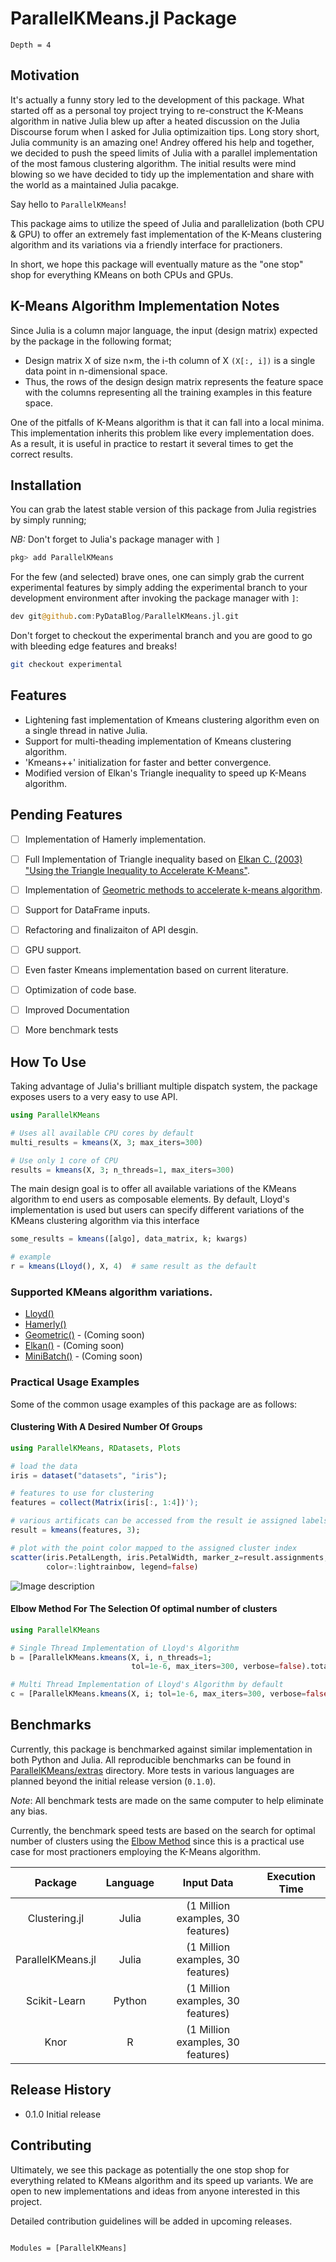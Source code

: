 # ParallelKMeans.jl Package

```@contents
Depth = 4
```

## Motivation
It's actually a funny story led to the development of this package.
What started off as a personal toy project trying to re-construct the K-Means algorithm in native Julia blew up after a heated discussion on the Julia Discourse forum when I asked for Julia optimizaition tips. Long story short, Julia community is an amazing one! Andrey offered his help and together, we decided to push the speed limits of Julia with a parallel implementation of the most famous clustering algorithm. The initial results were mind blowing so we have decided to tidy up the implementation and share with the world as a maintained Julia pacakge. 

Say hello to `ParallelKMeans`!

This package aims to utilize the speed of Julia and parallelization (both CPU & GPU) to offer an extremely fast implementation of the K-Means clustering algorithm and its variations via a friendly interface for practioners.

In short, we hope this package will eventually mature as the "one stop" shop for everything KMeans on both CPUs and GPUs.

## K-Means Algorithm Implementation Notes
Since Julia is a column major language, the input (design matrix) expected by the package in the following format;

- Design matrix X of size n×m, the i-th column of X `(X[:, i])` is a single data point in n-dimensional space.
- Thus, the rows of the design design matrix represents the feature space with the columns representing all the training examples in this feature space.

One of the pitfalls of K-Means algorithm is that it can fall into a local minima. 
This implementation inherits this problem like every implementation does.
As a result, it is useful in practice to restart it several times to get the correct results.

## Installation
You can grab the latest stable version of this package from Julia registries by simply running;

*NB:* Don't forget to Julia's package manager with `]`

```julia
pkg> add ParallelKMeans
```

For the few (and selected) brave ones, one can simply grab the current experimental features by simply adding the experimental branch to your development environment after invoking the package manager with `]`:

```julia
dev git@github.com:PyDataBlog/ParallelKMeans.jl.git
```

Don't forget to checkout the experimental branch and you are good to go with bleeding edge features and breaks!
```bash
git checkout experimental
```

## Features
- Lightening fast implementation of Kmeans clustering algorithm even on a single thread in native Julia.
- Support for multi-theading implementation of Kmeans clustering algorithm.
- 'Kmeans++' initialization for faster and better convergence.
- Modified version of Elkan's Triangle inequality to speed up K-Means algorithm.


## Pending Features
- [ ] Implementation of Hamerly implementation. 
- [ ] Full Implementation of Triangle inequality based on [Elkan C. (2003) "Using the Triangle Inequality to Accelerate
K-Means"](https://www.aaai.org/Papers/ICML/2003/ICML03-022.pdf).
- [ ] Implementation of [Geometric methods to accelerate k-means algorithm](http://cs.baylor.edu/~hamerly/papers/sdm2016_rysavy_hamerly.pdf).
- [ ] Support for DataFrame inputs.
- [ ] Refactoring and finalizaiton of API desgin.
- [ ] GPU support.
- [ ] Even faster Kmeans implementation based on current literature.
- [ ] Optimization of code base.
- [ ] Improved Documentation
- [ ] More benchmark tests


## How To Use
Taking advantage of Julia's brilliant multiple dispatch system, the package exposes users to a very easy to use API. 

```julia
using ParallelKMeans

# Uses all available CPU cores by default
multi_results = kmeans(X, 3; max_iters=300)

# Use only 1 core of CPU
results = kmeans(X, 3; n_threads=1, max_iters=300)
```

The main design goal is to offer all available variations of the KMeans algorithm to end users as composable elements. By default, Lloyd's implementation is used but users can specify different variations of the KMeans clustering algorithm via this interface

```julia
some_results = kmeans([algo], data_matrix, k; kwargs)

# example
r = kmeans(Lloyd(), X, 4)  # same result as the default 
```

### Supported KMeans algorithm variations.
- [Lloyd()](https://cs.nyu.edu/~roweis/csc2515-2006/readings/lloyd57.pdf) 
- [Hamerly()](https://www.researchgate.net/publication/220906984_Making_k-means_Even_Faster) 
- [Geometric()](http://cs.baylor.edu/~hamerly/papers/sdm2016_rysavy_hamerly.pdf) - (Coming soon)
- [Elkan()](https://www.aaai.org/Papers/ICML/2003/ICML03-022.pdf) - (Coming soon) 
- [MiniBatch()](https://www.eecs.tufts.edu/~dsculley/papers/fastkmeans.pdf) - (Coming soon)


### Practical Usage Examples
Some of the common usage examples of this package are as follows:

#### Clustering With A Desired Number Of Groups

```julia 
using ParallelKMeans, RDatasets, Plots

# load the data
iris = dataset("datasets", "iris"); 

# features to use for clustering
features = collect(Matrix(iris[:, 1:4])'); 

# various artificats can be accessed from the result ie assigned labels, cost value etc
result = kmeans(features, 3); 

# plot with the point color mapped to the assigned cluster index
scatter(iris.PetalLength, iris.PetalWidth, marker_z=result.assignments,
        color=:lightrainbow, legend=false)

```

![Image description](iris_example.jpg)

#### Elbow Method For The Selection Of optimal number of clusters
```julia
using ParallelKMeans

# Single Thread Implementation of Lloyd's Algorithm
b = [ParallelKMeans.kmeans(X, i, n_threads=1;
                           tol=1e-6, max_iters=300, verbose=false).totalcost for i = 2:10]

# Multi Thread Implementation of Lloyd's Algorithm by default
c = [ParallelKMeans.kmeans(X, i; tol=1e-6, max_iters=300, verbose=false).totalcost for i = 2:10]

```


## Benchmarks
Currently, this package is benchmarked against similar implementation in both Python and Julia. All reproducible benchmarks can be found in [ParallelKMeans/extras](https://github.com/PyDataBlog/ParallelKMeans.jl/tree/master/extras) directory. More tests in various languages are planned beyond the initial release version (`0.1.0`).

*Note*: All benchmark tests are made on the same computer to help eliminate any bias. 


Currently, the benchmark speed tests are based on the search for optimal number of clusters using the [Elbow Method](https://en.wikipedia.org/wiki/Elbow_method_(clustering)) since this is a practical use case for most practioners employing the K-Means algorithm. 



|      Package      | Language |             Input Data            | Execution Time |
|:-----------------:|:--------:|:---------------------------------:|:--------------:|
|   Clustering.jl   |   Julia  | (1 Million examples, 30 features) |                |
| ParallelKMeans.jl |   Julia  | (1 Million examples, 30 features) |                |
|    Scikit-Learn   |  Python  | (1 Million examples, 30 features) |                |
|        Knor       |     R    | (1 Million examples, 30 features) |                |


## Release History 
- 0.1.0 Initial release


## Contributing
Ultimately, we see this package as potentially the one stop shop for everything related to KMeans algorithm and its speed up variants. We are open to new implementations and ideas from anyone interested in this project.

Detailed contribution guidelines will be added in upcoming releases.

<!--- Insert Contribution Guidelines --->

```@index
```

```@autodocs
Modules = [ParallelKMeans]
```
